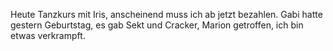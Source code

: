 Heute Tanzkurs mit Iris, anscheinend muss ich ab jetzt bezahlen. Gabi hatte gestern Geburtstag, es gab Sekt und Cracker, Marion getroffen, ich bin etwas verkrampft.
